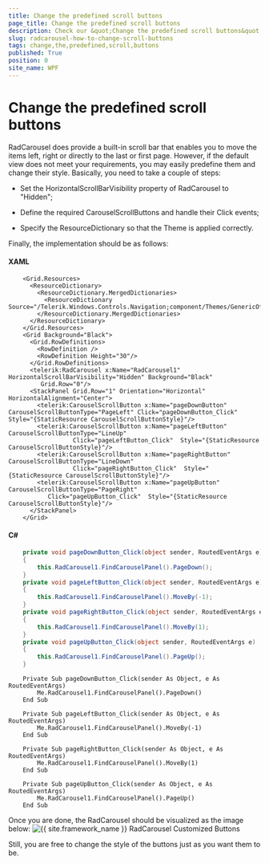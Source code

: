 ```yaml
---
title: Change the predefined scroll buttons
page_title: Change the predefined scroll buttons
description: Check our &quot;Change the predefined scroll buttons&quot; documentation article for the RadCarousel {{ site.framework_name }} control.
slug: radcarousel-how-to-change-scroll-buttons
tags: change,the,predefined,scroll,buttons
published: True
position: 0
site_name: WPF
---
```


# Change the predefined scroll buttons

RadCarousel does provide a built-in scroll bar that enables you to move the items left, right or directly to the last or first page. However, if the default view does not meet your requirements, you may easily predefine them and change their style. Basically, you need to take a couple of steps:

* Set the HorizontalScrollBarVisibility property of RadCarousel to "Hidden";

* Define the required CarouselScrollButtons and handle their Click events;

* Specify the ResourceDictionary so that the Theme is applied correctly.

Finally, the implementation should be as follows:

#### __XAML__

```XAML
	<Grid.Resources>
	  <ResourceDictionary>
	    <ResourceDictionary.MergedDictionaries>
	      <ResourceDictionary Source="/Telerik.Windows.Controls.Navigation;component/Themes/GenericOfficeBlack.xaml"/>
	    </ResourceDictionary.MergedDictionaries>
	  </ResourceDictionary>
	</Grid.Resources>
	<Grid Background="Black">
	  <Grid.RowDefinitions>
	    <RowDefinition />
	    <RowDefinition Height="30"/>
	  </Grid.RowDefinitions>
	  <telerik:RadCarousel x:Name="RadCarousel1" HorizontalScrollBarVisibility="Hidden" Background="Black"
	     Grid.Row="0"/>
	  <StackPanel Grid.Row="1" Orientation="Horizontal" HorizontalAlignment="Center">
	    <telerik:CarouselScrollButton x:Name="pageDownButton"  CarouselScrollButtonType="PageLeft" Click="pageDownButton_Click"  Style="{StaticResource CarouselScrollButtonStyle}"/>
	    <telerik:CarouselScrollButton x:Name="pageLeftButton" CarouselScrollButtonType="LineUp"
	              Click="pageLeftButton_Click"  Style="{StaticResource CarouselScrollButtonStyle}"/>
	    <telerik:CarouselScrollButton x:Name="pageRightButton" CarouselScrollButtonType="LineDown"
	              Click="pageRightButton_Click"  Style="{StaticResource CarouselScrollButtonStyle}"/>
	    <telerik:CarouselScrollButton x:Name="pageUpButton" CarouselScrollButtonType="PageRight"
	       Click="pageUpButton_Click"  Style="{StaticResource CarouselScrollButtonStyle}"/>
	  </StackPanel>
	</Grid>
```

#### __C#__

```C#
	private void pageDownButton_Click(object sender, RoutedEventArgs e)
	{
	    this.RadCarousel1.FindCarouselPanel().PageDown();
	}
	private void pageLeftButton_Click(object sender, RoutedEventArgs e)
	{
	    this.RadCarousel1.FindCarouselPanel().MoveBy(-1);
	}
	private void pageRightButton_Click(object sender, RoutedEventArgs e)
	{
	    this.RadCarousel1.FindCarouselPanel().MoveBy(1);
	}
	private void pageUpButton_Click(object sender, RoutedEventArgs e)
	{
	    this.RadCarousel1.FindCarouselPanel().PageUp();
	}
```
```VB.NET
	Private Sub pageDownButton_Click(sender As Object, e As RoutedEventArgs)
	    Me.RadCarousel1.FindCarouselPanel().PageDown()
	End Sub
	
	Private Sub pageLeftButton_Click(sender As Object, e As RoutedEventArgs)
	    Me.RadCarousel1.FindCarouselPanel().MoveBy(-1)
	End Sub
	
	Private Sub pageRightButton_Click(sender As Object, e As RoutedEventArgs)
	    Me.RadCarousel1.FindCarouselPanel().MoveBy(1)
	End Sub
	
	Private Sub pageUpButton_Click(sender As Object, e As RoutedEventArgs)
	    Me.RadCarousel1.FindCarouselPanel().PageUp()
	End Sub
```

Once you are done, the RadCarousel should be visualized as the image below:
![{{ site.framework_name }} RadCarousel Customized Buttons](images/RadCarousel_ChangeScrollButtons.png)

Still, you are free to change the style of the buttons just as you want them to be. 
